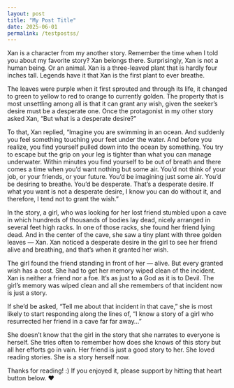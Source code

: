 ```yaml
---
layout: post
title: "My Post Title"
date: 2025-06-01
permalink: /testpostss/
---
```


Xan is a character from my another story. Remember the time when I told you about my favorite story? Xan belongs there. Surprisingly, Xan is not a human being. Or an animal. Xan is a three-leaved plant that is hardly four inches tall. Legends have it that Xan is the first plant to ever breathe.
<!--more-->
The leaves were purple when it first sprouted and through its life, it changed to green to yellow to red to orange to currently golden. The property that is most unsettling among all is that it can grant any wish, given the seeker’s desire must be a desperate one. Once the protagonist in my other story asked Xan, “But what is a desperate desire?”

To that, Xan replied, “Imagine you are swimming in an ocean. And suddenly you feel something touching your feet under the water. And before you realize, you find yourself pulled down into the ocean by something. You try to escape but the grip on your leg is tighter than what you can manage underwater. Within minutes you find yourself to be out of breath and there comes a time when you’d want nothing but some air. You’d not think of your job, or your friends, or your future. You’d be imagining just some air. You’d be desiring to breathe. You’d be desperate. That’s a desperate desire. If what you want is not a desperate desire, I know you can do without it, and therefore, I tend not to grant the wish.”

In the story, a girl, who was looking for her lost friend stumbled upon a cave in which hundreds of thousands of bodies lay dead, nicely arranged in several feet high racks. In one of those racks, she found her friend lying dead. And in the center of the cave, she saw a tiny plant with three golden leaves — Xan. Xan noticed a desperate desire in the girl to see her friend alive and breathing, and that’s when it granted her wish.

The girl found the friend standing in front of her — alive. But every granted wish has a cost. She had to get her memory wiped clean of the incident. Xan is neither a friend nor a foe. It’s as just to a God as it is to Devil. The girl’s memory was wiped clean and all she remembers of that incident now is just a story.

If she’d be asked, “Tell me about that incident in that cave,” she is most likely to start responding along the lines of, “I know a story of a girl who resurrected her friend in a cave far far away…”

She doesn’t know that the girl in the story that she narrates to everyone is herself. She tries often to remember how does she knows of this story but all her efforts go in vain. Her friend is just a good story to her. She loved reading stories. She is a story herself now.

Thanks for reading! :) If you enjoyed it, please support by hitting that heart button below. ❤️
